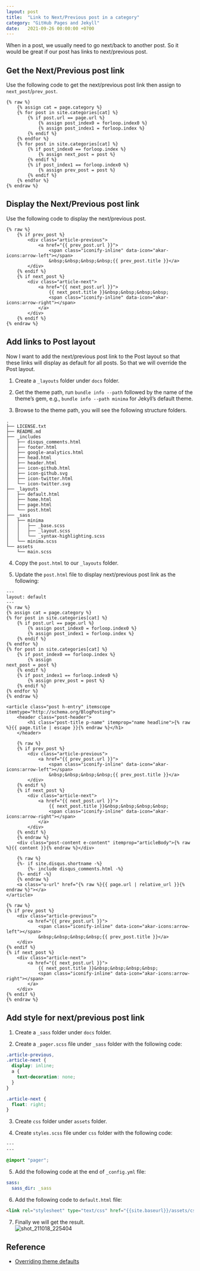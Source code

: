 ```yaml
---
layout: post
title:  "Link to Next/Previous post in a category"
category: "GitHub Pages and Jekyll"
date:   2021-09-26 00:00:00 +0700
---
```


When in a post, we usually need to go next/back to another post. So it would be great if our post has links to next/previous post.

## Get the Next/Previous post link
Use the following code to get the next/previous post link then assign to `next_post`/`prev_post`.
```liquid
{% raw %}
    {% assign cat = page.category %}
    {% for post in site.categories[cat] %}
        {% if post.url == page.url %}
            {% assign post_index0 = forloop.index0 %}
            {% assign post_index1 = forloop.index %}
        {% endif %}
    {% endfor %}
    {% for post in site.categories[cat] %}
        {% if post_index0 == forloop.index %}
            {% assign next_post = post %}
        {% endif %}
        {% if post_index1 == forloop.index0 %}
            {% assign prev_post = post %}
        {% endif %}
    {% endfor %}
{% endraw %}
```

## Display the Next/Previous post link
Use the following code to display the next/previous post.
```liquid
{% raw %}
    {% if prev_post %}
        <div class="article-previous">
            <a href="{{ prev_post.url }}">
                <span class="iconify-inline" data-icon="akar-icons:arrow-left"></span>
                &nbsp;&nbsp;&nbsp;&nbsp;{{ prev_post.title }}</a>
        </div>
    {% endif %}
    {% if next_post %}
        <div class="article-next">
            <a href="{{ next_post.url }}">
                {{ next_post.title }}&nbsp;&nbsp;&nbsp;&nbsp;
                <span class="iconify-inline" data-icon="akar-icons:arrow-right"></span>
            </a>
        </div>
    {% endif %}
{% endraw %}
```

## Add links to Post layout
Now I want to add the next/previous post link to the Post layout so that these links will display as default for all posts. So that we will override the Post layout.

1. Create a `_layouts` folder under `docs` folder.

1. Get the theme path, run `bundle info --path` followed by the name of the theme’s gem, e.g., `bundle info --path minima` for Jekyll’s default theme.

2. Browse to the theme path, you will see the following structure folders.
```
.
├── LICENSE.txt
├── README.md
├── _includes
│   ├── disqus_comments.html
│   ├── footer.html
│   ├── google-analytics.html
│   ├── head.html
│   ├── header.html
│   ├── icon-github.html
│   ├── icon-github.svg
│   ├── icon-twitter.html
│   └── icon-twitter.svg
├── _layouts
│   ├── default.html
│   ├── home.html
│   ├── page.html
│   └── post.html
├── _sass
│   ├── minima
│   │   ├── _base.scss
│   │   ├── _layout.scss
│   │   └── _syntax-highlighting.scss
│   └── minima.scss
└── assets
    └── main.scss
```
4. Copy the `post.html` to our `_layouts` folder.

5. Update the `post.html` file to display next/previous post link as the following:

```liquid
---
layout: default
---
{% raw %}
{% assign cat = page.category %}
{% for post in site.categories[cat] %}
    {% if post.url == page.url %}
        {% assign post_index0 = forloop.index0 %}
        {% assign post_index1 = forloop.index %}
    {% endif %}
{% endfor %}
{% for post in site.categories[cat] %}
    {% if post_index0 == forloop.index %}
        {% assign
next_post = post %}
    {% endif %}
    {% if post_index1 == forloop.index0 %}
        {% assign prev_post = post %}
    {% endif %}
{% endfor %}
{% endraw %}

<article class="post h-entry" itemscope itemtype="http://schema.org/BlogPosting">
    <header class="post-header">
        <h1 class="post-title p-name" itemprop="name headline">{% raw %}{{ page.title | escape }}{% endraw %}</h1>
    </header>

    {% raw %}
    {% if prev_post %}
        <div class="article-previous">
            <a href="{{ prev_post.url }}">
                <span class="iconify-inline" data-icon="akar-icons:arrow-left"></span>
                &nbsp;&nbsp;&nbsp;&nbsp;{{ prev_post.title }}</a>
        </div>
    {% endif %}
    {% if next_post %}
        <div class="article-next">
            <a href="{{ next_post.url }}">
                {{ next_post.title }}&nbsp;&nbsp;&nbsp;&nbsp;
                <span class="iconify-inline" data-icon="akar-icons:arrow-right"></span>
            </a>
        </div>
    {% endif %}
    {% endraw %}
    <div class="post-content e-content" itemprop="articleBody">{% raw %}{{ content }}{% endraw %}</div>

    {% raw %}
    {%- if site.disqus.shortname -%}
        {%- include disqus_comments.html -%}
    {%- endif -%}
    {% endraw %}
    <a class="u-url" href="{% raw %}{{ page.url | relative_url }}{% endraw %}"></a>
</article>

{% raw %}
{% if prev_post %}
    <div class="article-previous">
        <a href="{{ prev_post.url }}">
            <span class="iconify-inline" data-icon="akar-icons:arrow-left"></span>
            &nbsp;&nbsp;&nbsp;&nbsp;{{ prev_post.title }}</a>
    </div>
{% endif %}
{% if next_post %}
    <div class="article-next">
        <a href="{{ next_post.url }}">
            {{ next_post.title }}&nbsp;&nbsp;&nbsp;&nbsp;
            <span class="iconify-inline" data-icon="akar-icons:arrow-right"></span>
        </a>
    </div>
{% endif %}
{% endraw %}
```

## Add style for next/previous post link
1. Create a `_sass` folder under `docs` folder.

2. Create a `_pager.scss` file under `_sass` folder with the following code:
```css
.article-previous,
.article-next {
  display: inline;
  a {
    text-decoration: none;
  }
}

.article-next {
  float: right;
}

```
3. Create `css` folder under `assets` folder.

4. Create `styles.scss` file under `css` folder with the following code:
```css
---
---

@import "pager";
```

5. Add the following code at the end of `_config.yml` file:
```YAML
sass:
  sass_dir: _sass
```

6. Add the following code to `default.html` file:
```HTML
<link rel="stylesheet" type="text/css" href="{{site.baseurl}}/assets/css/styles.css"/>
```

7. Finally we will get the result.  
![shot_211018_225404](../../assets/img/github-pages-and-jekyll/shot_211018_225404.png)

## Reference
- [Overriding theme defaults](https://jekyllrb.com/docs/themes/#overriding-theme-defaults)